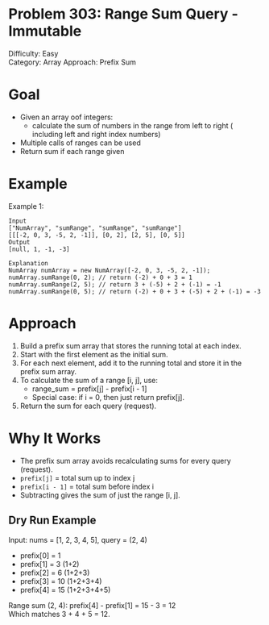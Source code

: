 # Problem 303: Range Sum Query - Immutable
Difficulty: Easy  
Category: Array
Approach: Prefix Sum

# Goal
- Given an array oof integers:
    - calculate the sum of numbers in the range from left to right ( including left and right  index numbers)
- Multiple calls of ranges can be used
- Return sum if each range given

# Example
Example 1:

    Input
    ["NumArray", "sumRange", "sumRange", "sumRange"]
    [[[-2, 0, 3, -5, 2, -1]], [0, 2], [2, 5], [0, 5]]
    Output
    [null, 1, -1, -3]

    Explanation
    NumArray numArray = new NumArray([-2, 0, 3, -5, 2, -1]);
    numArray.sumRange(0, 2); // return (-2) + 0 + 3 = 1
    numArray.sumRange(2, 5); // return 3 + (-5) + 2 + (-1) = -1
    numArray.sumRange(0, 5); // return (-2) + 0 + 3 + (-5) + 2 + (-1) = -3

# Approach
1. Build a prefix sum array that stores the running total at each index.
2. Start with the first element as the initial sum.
3. For each next element, add it to the running total and store it in the prefix sum array.
4. To calculate the sum of a range [i, j], use:
   - range_sum = prefix[j] - prefix[i - 1]
   - Special case: if i = 0, then just return prefix[j].
5. Return the sum for each query (request).

# Why It Works
- The prefix sum array avoids recalculating sums for every query (request).
- `prefix[j]` = total sum up to index j  
- `prefix[i - 1]` = total sum before index i  
- Subtracting gives the sum of just the range [i, j].

## Dry Run Example
Input: nums = [1, 2, 3, 4, 5], query = (2, 4)

- prefix[0] = 1  
- prefix[1] = 3 (1+2)  
- prefix[2] = 6 (1+2+3)  
- prefix[3] = 10 (1+2+3+4)  
- prefix[4] = 15 (1+2+3+4+5)

Range sum (2, 4): prefix[4] - prefix[1] = 15 - 3 = 12  
Which matches 3 + 4 + 5 = 12.
 